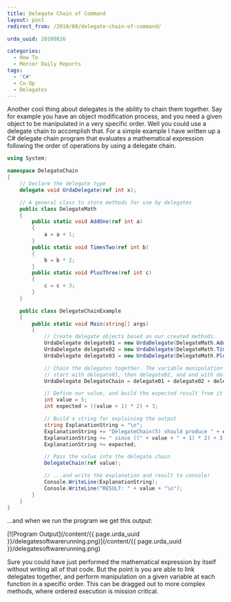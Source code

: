 ```yaml
---
title: Delegate Chain of Command
layout: post
redirect_from: /2010/08/delegate-chain-of-command/

urda_uuid: 20100826

categories:
  - How To
  - Mercer Daily Reports
tags:
  - 'C#'
  - Co-Op
  - Delegates
---
```


Another cool thing about delegates is the ability to chain them together. Say
for example you have an object modification process, and you need a given object
to be manipulated in a very specific order. Well you could use a delegate chain
to accomplish that. For a simple example I have written up a C# delegate chain
program that evaluates a mathematical expression following the order of
operations by using a delegate chain.

```csharp
using System;

namespace DelegateChain
{
    // Declare the delegate type
    delegate void UrdaDelegate(ref int x);

    // A general class to store methods for use by delegates
    public class DelegateMath
    {
        public static void AddOne(ref int a)
        {
            a = a + 1;
        }
        public static void TimesTwo(ref int b)
        {
            b = b * 2;
        }
        public static void PlusThree(ref int c)
        {
            c = c + 3;
        }
    }

    public class DelegateChainExample
    {
        public static void Main(string[] args)
        {
            // Create delegate objects based on our created methods.
            UrdaDelegate delegate01 = new UrdaDelegate(DelegateMath.AddOne);
            UrdaDelegate delegate02 = new UrdaDelegate(DelegateMath.TimesTwo);
            UrdaDelegate delegate03 = new UrdaDelegate(DelegateMath.PlusThree);

            // Chain the delegates together. The variable manipulation will
            // start with delegate01, then delegate02, and end with delegate03.
            UrdaDelegate DelegateChain = delegate01 + delegate02 + delegate03;

            // Define our value, and build the expected result from it
            int value = 5;
            int expected = ((value + 1) * 2) + 3;

            // Build a string for explaining the output
            string ExplanationString = "\n";
            ExplanationString += "DelegateChain(5) should produce " + expected;
            ExplanationString += " since ((" + value + " + 1) * 2) + 3 = ";
            ExplanationString += expected;

            // Pass the value into the delegate chain
            DelegateChain(ref value);

            // ...and write the explanation and result to console!
            Console.WriteLine(ExplanationString);
            Console.WriteLine("RESULT: " + value + "\n");
        }
    }
}
```

...and when we run the program we get this output:

[![Program Output](/content/{{ page.urda_uuid }}/delegatesoftwarerunning.png)](/content/{{ page.urda_uuid }}/delegatesoftwarerunning.png)

Sure you could have just performed the mathematical expression by itself without
writing all of that code. But the point is you are able to link delegates
together, and perform manipulation on a given variable at each function in a
specific order. This can be dragged out to more complex methods, where ordered
execution is mission critical.
